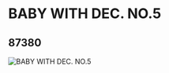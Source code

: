 # BABY WITH DEC. NO.5
## 87380
![BABY WITH DEC. NO.5](https://lc-www-live-s.legocdn.com/media/bricks/5/2/4558102.jpg)